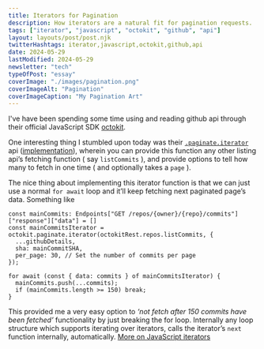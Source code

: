 ```yaml
---
title: Iterators for Pagination
description: How iterators are a natural fit for pagination requests.
tags: ["iterator", "javascript", "octokit", "github", "api"]
layout: layouts/post/post.njk
twitterHashtags: iterator,javascript,octokit,github,api
date: 2024-05-29
lastModified: 2024-05-29
newsletter: "tech"
typeOfPost: "essay"
coverImage: "./images/pagination.png"
coverImageAlt: "Pagination"
coverImageCaption: "My Pagination Art"
---
```


I've have been spending some time using and reading github api through their official JavaScript SDK [octokit](https://github.com/octokit/octokit.js).

One interesting thing I stumbled upon today was their [`.paginate.iterator`](https://github.com/octokit/plugin-paginate-rest.js/?tab=readme-ov-file#octokitpaginateiterator) api ([implementation]()), wherein you can provide this function any other listing api’s fetching function ( say `listCommits` ), and provide options to tell how many to fetch in one time ( and optionally takes a `page` ).

The nice thing about implementing this iterator function is that we can just use a normal `for await` loop and it’ll keep fetching next paginated page’s data. Something like

```shiki
const mainCommits: Endpoints["GET /repos/{owner}/{repo}/commits"]["response"]["data"] = []
const mainCommitsIterator = octokit.paginate.iterator(octokitRest.repos.listCommits, {
  ...githubDetails,
  sha: mainCommitSHA,
  per_page: 30, // Set the number of commits per page
});

for await (const { data: commits } of mainCommitsIterator) {
  mainCommits.push(...commits);
  if (mainCommits.length >= 150) break;
}
```

This provided me a very easy option to _‘not fetch after 150 commits have been fetched’_ functionality by just breaking the for loop. Internally any loop structure which supports iterating over iterators, calls the iterator’s `next` function internally, automatically. [More on JavaScript iterators](https://developer.mozilla.org/en-US/docs/Web/JavaScript/Guide/Iterators_and_Generators)

